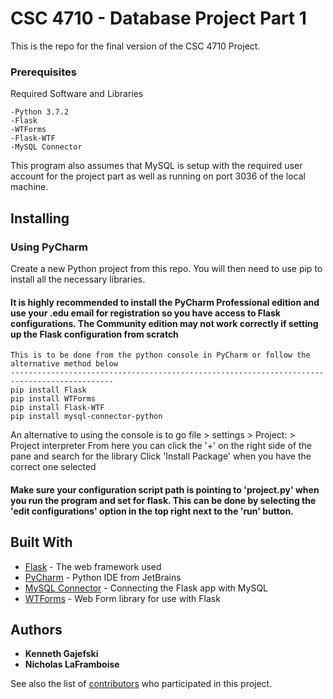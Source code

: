 # CSC 4710 - Database Project Part 1

This is the repo for the final version of the CSC 4710 Project.

### Prerequisites

Required Software and Libraries

```
-Python 3.7.2
-Flask
-WTForms
-Flask-WTF
-MySQL Connector
```

This program also assumes that MySQL is setup with the required user account for the project part as well as running on port 3036 of the local machine.

Installing
--------------------------------------------

### Using PyCharm

Create a new Python project from this repo. You will then need to use pip to install all the necessary libraries.

#### It is highly recommended to install the PyCharm Professional edition and use your .edu email for registration so you have access to Flask configurations. The Community edition may not work correctly if setting up the Flask configuration from scratch  ####

```
This is to be done from the python console in PyCharm or follow the alternative method below
---------------------------------------------------------------------------------------------
pip install Flask
pip install WTForms
pip install Flask-WTF
pip install mysql-connector-python
```

An alternative to using the console is to go file > settings > Project:<projName> > Project interpreter
  From here you can click the '+' on the right side of the pane and search for the library
  Click 'Install Package' when you have the correct one selected

#### Make sure your configuration script path is pointing to 'project.py' when you run the program and set for flask. This can be done by selecting the 'edit configurations' option in the top right next to the 'run' button. ####

## Built With

* [Flask](http://flask.pocoo.org/) - The web framework used
* [PyCharm](https://www.jetbrains.com/pycharm/) - Python IDE from JetBrains
* [MySQL Connector](https://dev.mysql.com/doc/connector-python/en/) - Connecting the Flask app with MySQL
* [WTForms](https://wtforms.readthedocs.io/en/stable/) - Web Form library for use with Flask

## Authors

* **Kenneth Gajefski**
* **Nicholas LaFramboise**

See also the list of [contributors](https://github.com/KenGajefski/db_proj_part_1/graphs/contributors) who participated in this project.
